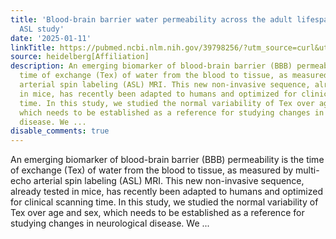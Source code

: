 ```yaml
---
title: 'Blood-brain barrier water permeability across the adult lifespan: A multi-echo
  ASL study'
date: '2025-01-11'
linkTitle: https://pubmed.ncbi.nlm.nih.gov/39798256/?utm_source=curl&utm_medium=rss&utm_campaign=pubmed-2&utm_content=1FakS-2QOkCT8HsMOQP1bCRQ4YzyumYOmxmF0moLsQ3dFB1E9V&fc=20220326224207&ff=20250112170448&v=2.18.0.post9+e462414
source: heidelberg[Affiliation]
description: An emerging biomarker of blood-brain barrier (BBB) permeability is the
  time of exchange (Tex) of water from the blood to tissue, as measured by multi-echo
  arterial spin labeling (ASL) MRI. This new non-invasive sequence, already tested
  in mice, has recently been adapted to humans and optimized for clinical scanning
  time. In this study, we studied the normal variability of Tex over age and sex,
  which needs to be established as a reference for studying changes in neurological
  disease. We ...
disable_comments: true
---
```

An emerging biomarker of blood-brain barrier (BBB) permeability is the time of exchange (Tex) of water from the blood to tissue, as measured by multi-echo arterial spin labeling (ASL) MRI. This new non-invasive sequence, already tested in mice, has recently been adapted to humans and optimized for clinical scanning time. In this study, we studied the normal variability of Tex over age and sex, which needs to be established as a reference for studying changes in neurological disease. We ...